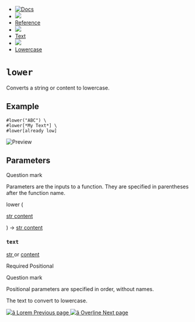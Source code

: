   * [ ![Docs](/assets/icons/16-docs-dark.svg) ](/docs)
  * ![](/assets/icons/16-arrow-right.svg)
  * [ Reference ](/docs/reference/)
  * ![](/assets/icons/16-arrow-right.svg)
  * [ Text ](/docs/reference/text/)
  * ![](/assets/icons/16-arrow-right.svg)
  * [ Lowercase ](/docs/reference/text/lower/)

#  ` lower `

Converts a string or content to lowercase.

##  Example

    
    
    #lower("ABC") \
    #lower[*My Text*] \
    #lower[already low]
    

![Preview](/assets/docs/zbgdZcwg4Knc-ePylT0zpQAAAAAAAAAA.png)

##  Parameters

Question mark

Parameters are the inputs to a function. They are specified in parentheses
after the function name.

lower  (

[ str ](/docs/reference/foundations/str/) [ content
](/docs/reference/foundations/content/)

)  -> [ str ](/docs/reference/foundations/str/) [ content
](/docs/reference/foundations/content/)

###  ` text `

[ str ](/docs/reference/foundations/str/) or  [ content
](/docs/reference/foundations/content/)

Required  Positional

Question mark

Positional parameters are specified in order, without names.

The text to convert to lowercase.

[ ![â](/assets/icons/16-arrow-right.svg) Lorem  Previous page
](/docs/reference/text/lorem/) [ ![â](/assets/icons/16-arrow-right.svg)
Overline  Next page  ](/docs/reference/text/overline/)

